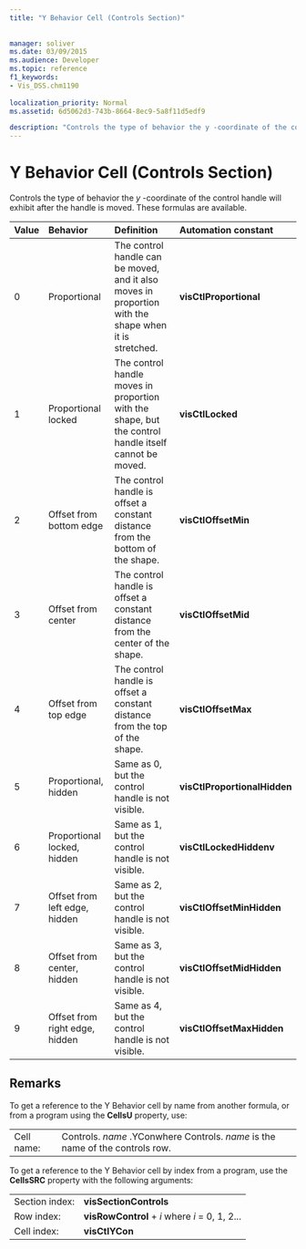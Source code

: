 ```yaml
---
title: "Y Behavior Cell (Controls Section)"
 
 
manager: soliver
ms.date: 03/09/2015
ms.audience: Developer
ms.topic: reference
f1_keywords:
- Vis_DSS.chm1190
 
localization_priority: Normal
ms.assetid: 6d5062d3-743b-8664-8ec9-5a8f11d5edf9

description: "Controls the type of behavior the y -coordinate of the control handle will exhibit after the handle is moved. These formulas are available."
---
```


# Y Behavior Cell (Controls Section)

Controls the type of behavior the  *y*  -coordinate of the control handle will exhibit after the handle is moved. These formulas are available. 
  
|**Value**|**Behavior**|**Definition**|**Automation constant**|
|:-----|:-----|:-----|:-----|
| 0  <br/> | Proportional  <br/> | The control handle can be moved, and it also moves in proportion with the shape when it is stretched.  <br/> |**visCtlProportional** <br/> |
| 1  <br/> | Proportional locked  <br/> | The control handle moves in proportion with the shape, but the control handle itself cannot be moved.  <br/> |**visCtlLocked** <br/> |
| 2  <br/> | Offset from bottom edge  <br/> | The control handle is offset a constant distance from the bottom of the shape.  <br/> |**visCtlOffsetMin** <br/> |
| 3  <br/> | Offset from center  <br/> | The control handle is offset a constant distance from the center of the shape.  <br/> |**visCtlOffsetMid** <br/> |
| 4  <br/> | Offset from top edge  <br/> | The control handle is offset a constant distance from the top of the shape.  <br/> |**visCtlOffsetMax** <br/> |
| 5  <br/> | Proportional, hidden  <br/> | Same as 0, but the control handle is not visible.  <br/> |**visCtlProportionalHidden** <br/> |
| 6  <br/> | Proportional locked, hidden  <br/> | Same as 1, but the control handle is not visible.  <br/> |**visCtlLockedHiddenv** <br/> |
| 7  <br/> | Offset from left edge, hidden  <br/> | Same as 2, but the control handle is not visible.  <br/> |**visCtlOffsetMinHidden** <br/> |
| 8  <br/> | Offset from center, hidden  <br/> | Same as 3, but the control handle is not visible.  <br/> |**visCtlOffsetMidHidden** <br/> |
| 9  <br/> | Offset from right edge, hidden  <br/> | Same as 4, but the control handle is not visible.  <br/> |**visCtlOffsetMaxHidden** <br/> |
   
## Remarks

To get a reference to the Y Behavior cell by name from another formula, or from a program using the **CellsU** property, use: 
  
|||
|:-----|:-----|
| Cell name:  <br/> | Controls.  *name*  .YConwhere Controls.  *name*  is the name of the controls row.  <br/> |
   
To get a reference to the Y Behavior cell by index from a program, use the **CellsSRC** property with the following arguments: 
  
|||
|:-----|:-----|
| Section index:  <br/> |**visSectionControls** <br/> |
| Row index:  <br/> |**visRowControl** +  *i*            where  *i*  = 0, 1, 2...  <br/> |
| Cell index:  <br/> |**visCtlYCon** <br/> |
   

